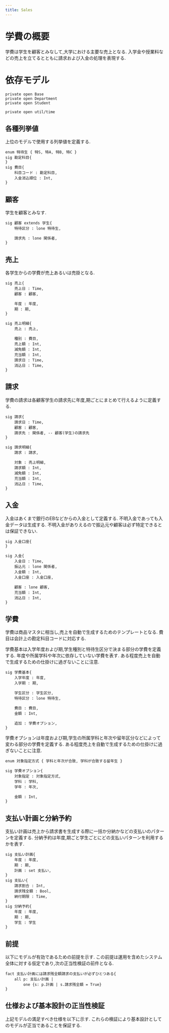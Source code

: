 ```yaml
---
title: Sales
---
```


# 学費の概要

学費は学生を顧客とみなして,大学における主要な売上となる.
入学金や授業料などの売上を立てるとともに請求および入金の処理を表現する.

# 依存モデル

```alloy
private open Base
private open Department
private open Student

private open util/time
```

## 各種列挙値

上位のモデルで使用する列挙値を定義する.

```alloy
enum 特待生 { 特S, 特A, 特B, 特C }
sig 勘定科目{
}
sig 費目{
	科目コード : 勘定科目,
	入金消込順位 : Int,
}
```

## 顧客

学生を顧客とみなす.

```alloy
sig 顧客 extends 学生{
	特待区分 : lone 特待生,

	請求先 : lone 関係者,
}
```

## 売上

各学生からの学費が売上あるいは売掛となる.

```alloy
sig 売上{
	売上日 : Time,
	顧客 : 顧客,

	年度 : 年度,
	期 : 期,
}

sig 売上明細{
	売上 : 売上,

	種別 : 費目,
	売上額 : Int,
	減免額 : Int,
	充当額 : Int,
	請求日 : Time,
	消込日 : Time,
}
```

## 請求

学費の請求は各顧客学生の請求先に年度,期ごとにまとめて行えるように定義する.

```alloy
sig 請求{
	請求日 : Time,
	顧客 : 顧客,
	請求先 : 関係者, -- 顧客(学生)の請求先
}

sig 請求明細{
	請求 : 請求,

	対象 : 売上明細,
	請求額 : Int,
	減免額 : Int,
	充当額 : Int,
	消込日 : Time,
}
```

## 入金

入金はあくまで銀行のEBなどからの入金として定義する.
不明入金であっても入金データは生成する.
不明入金がありえるので振込元や顧客は必ず特定できるとは保証できない.

```alloy
sig 入金口座{
}

sig 入金{
	入金日 : Time,
	振込元 : lone 関係者,
	入金額 : Int,
	入金口座 : 入金口座,

	顧客 : lone 顧客,
	充当額 : Int,
	消込日 : Int,
}
```

## 学費

学費は商品マスタに相当し,売上を自動で生成するためのテンプレートとなる.
費目は会計上の勘定科目コードに対応する.

学費基本は入学年度および期,学生種別と特待生区分で決まる部分の学費を定義する.
年度や所属学科や年次に依存していない学費を表す.
ある程度売上を自動で生成するための仕掛けに過ぎないことに注意.

```alloy
sig 学費基本{
	入学年度 : 年度,
	入学期 : 期,

	学生区分 : 学生区分,
	特待区分 : lone 特待生,

	費目 : 費目,
	金額 : Int,

	追加 : 学費オプション,
}
```

学費オプションは年度および期,学生の所属学科と年次や留年区分などによって変わる部分の学費を定義する.
ある程度売上を自動で生成するための仕掛けに過ぎないことに注意.

```alloy
enum 対象指定方式 { 学科と年次が合致, 学科が合致する留年生 }

sig 学費オプション{
	対象指定 : 対象指定方式,
	学科 : 学科,
	学年 : 年次,

	金額 : Int,
}
```

## 支払い計画と分納予約

支払い計画は売上から請求書を生成する際に一括か分納かなどの支払いのパターンを定義する.
分納予約は年度,期ごと学生ごとにどの支払いパターンを利用するかを表す.

```alloy
sig 支払い計画{
	年度 : 年度,
	期 : 期,
	計画 : set 支払い,
}
sig 支払い{
	請求割合 : Int,
	請求残全額 : Bool,
	納付期限 : Time,
}
sig 分納予約{
	年度 : 年度,
	期 : 期,
	学生 : 学生
}
```

## 前提

以下にモデルが有効であるための前提を示す.
この前提は運用を含めたシステム全体に対する仮定であり,次の正当性検証の前件となる.

```alloy
fact 支払い計画には請求残全額請求の支払いが必ずひとつある{
	all p: 支払い計画 |
		one {s: p.計画 | s.請求残全額 = True}
}
```

## 仕様および基本設計の正当性検証

上記モデルの満足すべき仕様を以下に示す.
これらの検証により基本設計としてのモデルが正当であることを保証する.
